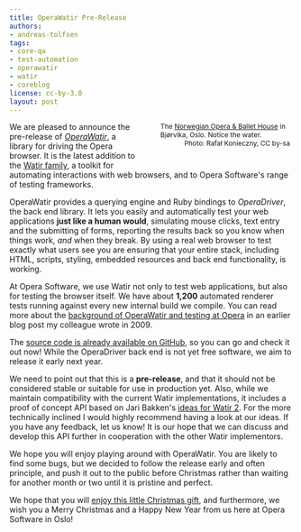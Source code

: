 ```yaml
---
title: OperaWatir Pre-Release
authors:
- andreas-tolfsen
tags:
- core-qa
- test-automation
- operawatir
- watir
- coreblog
license: cc-by-3.0
layout: post
---
```


<div style="width: 48%; float: right; margin: 0 0 2em 2em;"><img src="{{ page.id }}/800px-Full_Opera_by_night.jpg" alt="" /> <p style="font-size: 85%; margin: 0; padding: 0 .5em">The <a href="http://operaen.no/">Norwegian Opera &amp; Ballet House</a> in Bjørvika, Oslo.  Notice the water.</p> <p style="text-align: right; font-size: 85%; margin: 0; padding: 0 .5em">Photo: Rafał Konieczny, CC by-sa</p></div>

<p>
  We are pleased to announce the pre-release
  of <em><a href="http://operawatir.org/">OperaWatir</a></em>, a
  library for driving the Opera browser.  It is the latest addition to
  the <a href="http://watir.com/">Watir family</a>, a toolkit for
  automating interactions with web browsers, and to Opera Software&#39;s
  range of testing frameworks.
</p>

<p>
  OperaWatir provides a querying engine and Ruby bindings to
  <em>OperaDriver</em>, the back end library.  It lets you easily and
  automatically test your web applications <strong>just like a human
  would</strong>, simulating mouse clicks, text entry and the submitting
  of forms, reporting the results back so you know when things work,
  <em>and</em> when they break.
  By using a real web browser to test exactly what users see you are
  ensuring that your entire stack, including HTML, scripts, styling,
  embedded resources and back end functionality, is working.
</p>

<p>
  At Opera Software, we use Watir not only to test web applications,
  but also for testing the browser itself.  We have
  about <strong>1,200</strong> automated renderer tests running
  against every new internal build we compile.  You can read more
  about
  the <a href="http://my.opera.com/core/blog/2009/03/06/test-automation-with-operawatir">background
  of OperaWatir and testing at Opera</a> in an earlier blog post my
  colleague wrote in 2009.
</p>

<p>
  The <a href="https://github.com/operasoftware/operawatir">source
  code is already available on GitHub</a>, so you can go and check it out now!
  While the OperaDriver back end is not yet free software,
  we aim to release it early next year.
</p>

<p>
  We need to point out that this is a <strong>pre-release</strong>,
  and that it should not be considered stable or suitable for use in
  production yet. Also, while we maintain compatibility with the current Watir
  implementations, it includes a proof of concept API based on Jari
  Bakken&#39;s <a href="http://github.com/jarib/watir-webdriver/wiki/Comparison-with-Watir-1.X">ideas
  for Watir 2</a>.  For the more technically inclined I
  would highly recommend having a look at our ideas. If you have any feedback,
  let us know! It is our hope that we can discuss and develop this API
  further in cooperation with the other Watir implementors.
</p>

<p>
  We hope you will enjoy playing around with
  OperaWatir. You are likely to find some bugs, but we decided to follow
  the release early and often principle, and push it out to the public before
  Christmas rather than waiting for another month or two until
  it is pristine and perfect.
</p>

<p>
  We hope that you will <a href="http://operawatir.org/">enjoy this
  little Christmas gift</a>, and furthermore, we wish you a Merry
  Christmas and a Happy New Year from us here at Opera Software in
  Oslo!
</p>
